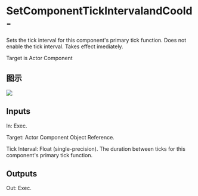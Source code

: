 # SetComponentTickIntervalandCoold-

Sets the tick interval for this component's primary tick function. Does not enable the tick interval. Takes effect imediately.

Target is Actor Component

## 图示

![]($-20221218-18281391.png)

## Inputs

In: Exec.

Target: Actor Component Object Reference.

Tick Interval: Float (single-precision). The duration between ticks for this component's primary tick function.  

## Outputs

Out: Exec.

